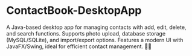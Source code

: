 # ContactBook-DesktopApp
A Java-based desktop app for managing contacts with add, edit, delete, and search functions. Supports photo upload, database storage (MySQL/SQLite), and import/export options. Features a modern UI with JavaFX/Swing, ideal for efficient contact management. 🚀📂
